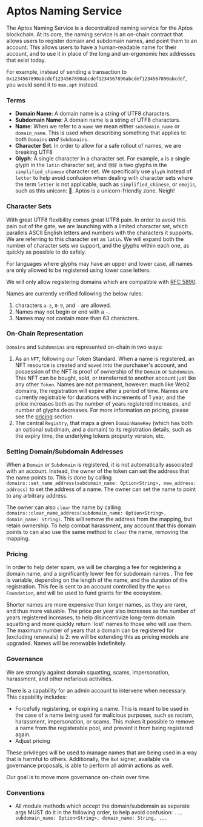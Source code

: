 # Aptos Naming Service

The Aptos Naming Service is a decentralized naming service for the Aptos blockchain.
At its core, the naming service is an on-chain contract that allows users to register domain and subdomain names, and
point them to an account. This allows users to have a human-readable name for their account, and to use it in place of
the long and un-ergonomic hex addresses that exist today.

For example, instead of sending a transaction to `0x1234567890abcdef1234567890abcdef1234567890abcdef1234567890abcdef`,
you would send it to `max.apt` instead.

### Terms

- **Domain Name**: A domain name is a string of UTF8 characters.
- **Subdomain Name**: A domain name is a string of UTF8 characters.
- **Name**: When we refer to a `name` we mean either `subdomain_name` or `domain_name`.
  This is used when describing something that applies to both `Domains` _**and**_ `Subdomains`.
- **Character Set**: In order to allow for a safe rollout of names, we are breaking UTF8
- **Glyph**: A single character in a character set. For example, `a` is a single glyph in the `latin` character set,
  and `你好` is two glyphs in the `simplified_chinese` character set. We specifically use `glyph` instead of `letter` to
  help avoid confusion when dealing with character sets where the term `letter` is not applicable, such
  as `simplified_chinese`, or `emojis`, such as this unicorn: 🦄. Aptos is a unicorn-friendly zone. Neigh!

### Character Sets

With great UTF8 flexibility comes great UTF8 pain. In order to avoid this pain out of the gate, we are launching with a
limited character set, which parallels ASCII English letters and numbers with the characters it supports. We are
referring to
this character set as `latin`.
We will expand both the number of character sets we support, and the glyphs within each one, as quickly as possible to
do safely.

For languages where glyphs may have an upper and lower case, all names are only allowed to be registered using lower
case letters.

We will only allow registering domains which are compatible with [RFC 5890](https://www.rfc-editor.org/rfc/rfc5890).

Names are currently verified following the below rules:

1. characters `a-z`, `0-9`, and `-` are allowed.
2. Names may not begin or end with a `-`.
3. Names may not contain more than 63 characters.

### On-Chain Representation

`Domains` and `Subdomains` are represented on-chain in two ways:

1. As an `NFT`, following our Token Standard. When a name is registered, an NFT resource is created and `moved` into the
   purchaser's account, and possession of the NFT is proof of ownership of the `Domain` or `Subdomain`. This NFT can be
   bought, sold, or transferred to another account just like any other `Token`. Names are not permanent, however: much
   like Web2 domains, the registration will expire after a period of time. Names are currently registrable for durations
   with increments of 1 year, and the price increases both as the number of years registered increases, and number of
   glyphs decreases. For more information on pricing, please see the [pricing](#pricing) section.
2. The central `Registry`, that maps a given `DomainNameKey` (which has both an optional subdmain, and a domain) to its
   registration details, such as the expiry time, the underlying tokens property version, etc.

### Setting Domain/Subdomain Addresses

When a `Domain` or `Subdomain` is registered, it is not automatically associated with an account. Instead, the owner of
the token can set the address that the name points to. This is done by
calling `domains::set_name_address(subdomain_name: Option<String>, new_address: address)` to set the address of a name.
The owner can set the name to point to any arbitrary address.

The owner can also `clear` the name by
calling `domains::clear_name_address(subdomain_name: Option<String>, domain_name: String)`. This will remove the address
from the mapping, but retain ownership. To help combat harassment, any account that this domain points to can also use
the same method to `clear` the name, removing the mapping.

### Pricing

In order to help deter spam, we will be charging a fee for registering a domain name, and a significantly lower fee for
subdomain names..
The fee is variable, depending on the length of the name, and the duration of the registration.
This fee is sent to an account controlled by the `Aptos Foundation`, and will be used to fund grants for the ecosystem.

Shorter names are more expensive than longer names, as they are rarer, and thus more valuable.
The price per year also increases as the number of years registered increases, to help disincentivize long-term domain
squatting and more quickly return 'lost' names to those who will use them.
The maximum number of years that a domain can be registered for (excluding renewals) is 2: we will be extending this as
pricing models are upgraded. Names will be renewable indefinitely.

### Governance

We are strongly against domain squatting, scams, impersonation, harassment, and other nefarious activities.

There is a capability for an admin account to intervene when necessary. This capability includes:

- Forcefully registering, or expiring a name. This is meant to be used in the case of a name being used for malicious
  purposes, such as racism, harassment, impersonation, or scams. This makes it possible to remove a name from the
  registerable pool, and prevent it from being registered again.
- Adjust pricing

These privileges will be used to manage names that are being used in a way that is harmful to others.
Additionally, the `0x4` signer, available via governance proposals, is able to perform all admin actions as well.

Our goal is to move more governance on-chain over time.

### Conventions

- All module methods which accept the domain/subdomain as separate args MUST do it in the following order, to help
  avoid confusion: `.., subdomain_name: Option<String>, domain_name: String, ...`